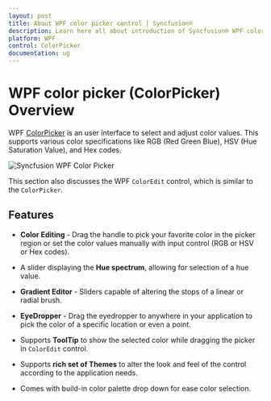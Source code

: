```yaml
---
layout: post
title: About WPF color picker control | Syncfusion®
description: Learn here all about introduction of Syncfusion® WPF color picker (ColorPicker) control, its elements and more.
platform: WPF
control: ColorPicker
documentation: ug
---
```


# WPF color picker (ColorPicker) Overview

 WPF [ColorPicker](https://www.syncfusion.com/wpf-controls/colorpicker) is an user interface to select and adjust color values. This supports various color specifications like RGB (Red Green Blue), HSV (Hue Saturation Value), and Hex codes.

 ![Syncfusion WPF Color Picker](getting-started_images/wpf-color-picker-overview.png)

This section also discusses the WPF `ColorEdit` control, which is similar to the `ColorPicker`.

## Features

* **Color Editing** - Drag the handle to pick your favorite color in the picker region or set the color values manually with input control (RGB or HSV or Hex codes).

* A slider displaying the **Hue spectrum**, allowing for selection of a hue value.
* **Gradient Editor** - Sliders capable of altering the stops of a linear or radial brush.
* **EyeDropper** - Drag the eyedropper to anywhere in your application to pick the color of a specific location or even a point.
*  Supports  **ToolTip**  to show the selected color while dragging the picker in `ColorEdit` control.
*  Supports **rich set of Themes** to alter the look and feel of the control according to the application needs.
*  Comes with build-in color palette drop down for ease color selection.